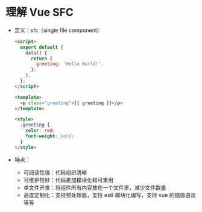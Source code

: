 # 理解 Vue SFC

- 定义：sfc（single file component）

  ```html
  <script>
    export default {
      data() {
        return {
          greeting: 'Hello World!',
        };
      },
    };
  </script>

  <template>
    <p class="greeting">{{ greeting }}</p>
  </template>

  <style>
    .greeting {
      color: red;
      font-weight: bold;
    }
  </style>
  ```

- 特点：
  - 可阅读性强：代码组织清晰
  - 可维护性好：代码更加模块化和可重用
  - 单文件开发：将组件所有内容放在一个文件里，减少文件数量
  - 高度定制化：支持预处理器，支持 es6 模块化编写，支持 vue 的插值语法等等
